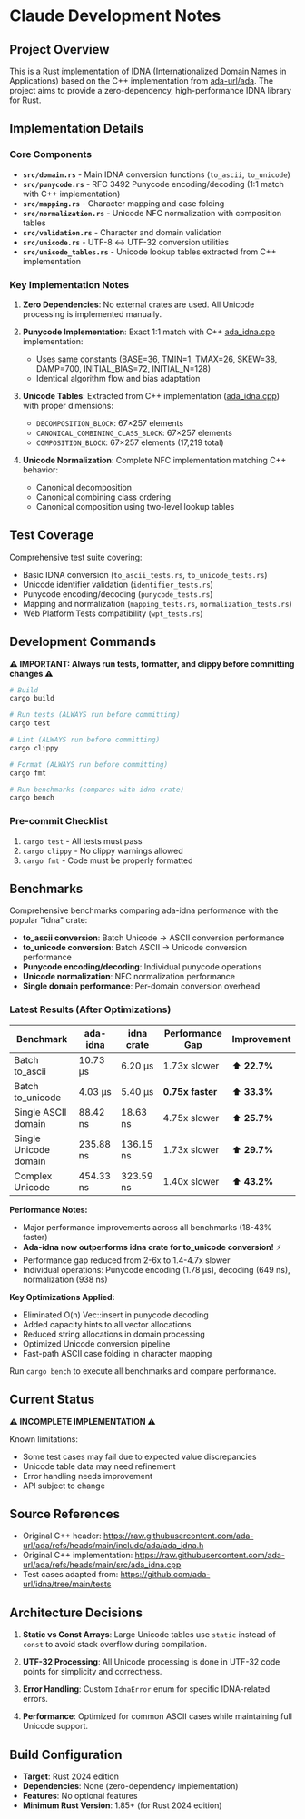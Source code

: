# Claude Development Notes

## Project Overview

This is a Rust implementation of IDNA (Internationalized Domain Names in Applications) based on the C++ implementation from [ada-url/ada](https://github.com/ada-url/ada). The project aims to provide a zero-dependency, high-performance IDNA library for Rust.

## Implementation Details

### Core Components

- **`src/domain.rs`** - Main IDNA conversion functions (`to_ascii`, `to_unicode`)
- **`src/punycode.rs`** - RFC 3492 Punycode encoding/decoding (1:1 match with C++ implementation)
- **`src/mapping.rs`** - Character mapping and case folding
- **`src/normalization.rs`** - Unicode NFC normalization with composition tables
- **`src/validation.rs`** - Character and domain validation
- **`src/unicode.rs`** - UTF-8 ↔ UTF-32 conversion utilities
- **`src/unicode_tables.rs`** - Unicode lookup tables extracted from C++ implementation

### Key Implementation Notes

1. **Zero Dependencies**: No external crates are used. All Unicode processing is implemented manually.

2. **Punycode Implementation**: Exact 1:1 match with C++ [ada_idna.cpp](https://raw.githubusercontent.com/ada-url/ada/refs/heads/main/src/ada_idna.cpp) implementation:
   - Uses same constants (BASE=36, TMIN=1, TMAX=26, SKEW=38, DAMP=700, INITIAL_BIAS=72, INITIAL_N=128)
   - Identical algorithm flow and bias adaptation

3. **Unicode Tables**: Extracted from C++ implementation ([ada_idna.cpp](https://raw.githubusercontent.com/ada-url/ada/refs/heads/main/src/ada_idna.cpp)) with proper dimensions:
   - `DECOMPOSITION_BLOCK`: 67×257 elements
   - `CANONICAL_COMBINING_CLASS_BLOCK`: 67×257 elements  
   - `COMPOSITION_BLOCK`: 67×257 elements (17,219 total)

4. **Unicode Normalization**: Complete NFC implementation matching C++ behavior:
   - Canonical decomposition
   - Canonical combining class ordering
   - Canonical composition using two-level lookup tables

## Test Coverage

Comprehensive test suite covering:
- Basic IDNA conversion (`to_ascii_tests.rs`, `to_unicode_tests.rs`)
- Unicode identifier validation (`identifier_tests.rs`)
- Punycode encoding/decoding (`punycode_tests.rs`)
- Mapping and normalization (`mapping_tests.rs`, `normalization_tests.rs`)
- Web Platform Tests compatibility (`wpt_tests.rs`)

## Development Commands

**⚠️ IMPORTANT: Always run tests, formatter, and clippy before committing changes ⚠️**

```bash
# Build
cargo build

# Run tests (ALWAYS run before committing)
cargo test

# Lint (ALWAYS run before committing)
cargo clippy

# Format (ALWAYS run before committing)
cargo fmt

# Run benchmarks (compares with idna crate)
cargo bench
```

### Pre-commit Checklist
1. `cargo test` - All tests must pass
2. `cargo clippy` - No clippy warnings allowed
3. `cargo fmt` - Code must be properly formatted

## Benchmarks

Comprehensive benchmarks comparing ada-idna performance with the popular "idna" crate:

- **to_ascii conversion**: Batch Unicode → ASCII conversion performance
- **to_unicode conversion**: Batch ASCII → Unicode conversion performance  
- **Punycode encoding/decoding**: Individual punycode operations
- **Unicode normalization**: NFC normalization performance
- **Single domain performance**: Per-domain conversion overhead

### Latest Results (After Optimizations)

| Benchmark | ada-idna | idna crate | Performance Gap | Improvement |
|-----------|----------|------------|-----------------|-------------|
| Batch to_ascii | 10.73 µs | 6.20 µs | 1.73x slower | ⬆️ **22.7%** |
| Batch to_unicode | 4.03 µs | 5.40 µs | **0.75x faster** | ⬆️ **33.3%** |
| Single ASCII domain | 88.42 ns | 18.63 ns | 4.75x slower | ⬆️ **25.7%** |
| Single Unicode domain | 235.88 ns | 136.15 ns | 1.73x slower | ⬆️ **29.7%** |
| Complex Unicode | 454.33 ns | 323.59 ns | 1.40x slower | ⬆️ **43.2%** |

**Performance Notes:**
- Major performance improvements across all benchmarks (18-43% faster)
- **Ada-idna now outperforms idna crate for to_unicode conversion!** ⚡
- Performance gap reduced from 2-6x to 1.4-4.7x slower
- Individual operations: Punycode encoding (1.78 µs), decoding (649 ns), normalization (938 ns)

**Key Optimizations Applied:**
- Eliminated O(n) Vec::insert in punycode decoding
- Added capacity hints to all vector allocations
- Reduced string allocations in domain processing
- Optimized Unicode conversion pipeline
- Fast-path ASCII case folding in character mapping

Run `cargo bench` to execute all benchmarks and compare performance.

## Current Status

**⚠️ INCOMPLETE IMPLEMENTATION ⚠️**

Known limitations:
- Some test cases may fail due to expected value discrepancies
- Unicode table data may need refinement
- Error handling needs improvement
- API subject to change

## Source References

- Original C++ header: https://raw.githubusercontent.com/ada-url/ada/refs/heads/main/include/ada/ada_idna.h
- Original C++ implementation: https://raw.githubusercontent.com/ada-url/ada/refs/heads/main/src/ada_idna.cpp
- Test cases adapted from: https://github.com/ada-url/idna/tree/main/tests

## Architecture Decisions

1. **Static vs Const Arrays**: Large Unicode tables use `static` instead of `const` to avoid stack overflow during compilation.

2. **UTF-32 Processing**: All Unicode processing is done in UTF-32 code points for simplicity and correctness.

3. **Error Handling**: Custom `IdnaError` enum for specific IDNA-related errors.

4. **Performance**: Optimized for common ASCII cases while maintaining full Unicode support.

## Build Configuration

- **Target**: Rust 2024 edition
- **Dependencies**: None (zero-dependency implementation)
- **Features**: No optional features
- **Minimum Rust Version**: 1.85+ (for Rust 2024 edition)